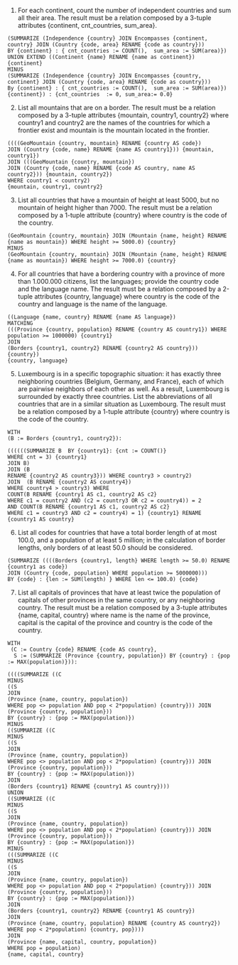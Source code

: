 1. For each continent, count the number of independent countries and sum all their area. The result must be a relation composed by a 3-tuple attributes {continent, cnt_countries, sum_area}.

```rel
(SUMMARIZE (Independence {country} JOIN Encompasses {continent, country} JOIN (Country {code, area} RENAME {code as country})) 
BY {continent} : { cnt_countries := COUNT(),  sum_area := SUM(area)}) 
UNION EXTEND ((Continent {name} RENAME {name as continent}) {continent} 
MINUS  
(SUMMARIZE (Independence {country} JOIN Encompasses {country, continent} JOIN (Country {code, area} RENAME {code as country})) 
By {continent} : { cnt_countries := COUNT(),  sum_area := SUM(area)}) {continent}) : {cnt_countries  := 0, sum_area:= 0.0}
```

2. List all mountains that are on a border. The result must be a relation composed by a 3-tuple attributes {mountain, country1, country2} where country1 and country2 are the names of the countries for which a frontier exist and mountain is the mountain located in the frontier.

```rel
((((GeoMountain {country, mountain} RENAME {country AS code})
JOIN (Country {code, name} RENAME {name AS country1})) {mountain, country1}) 
JOIN (((GeoMountain {country, mountain})
JOIN (Country {code, name} RENAME {code AS country, name AS country2})) {mountain, country2}) 
WHERE country1 < country2)
{mountain, country1, country2}
```

3. List all countries that have a mountain of height at least 5000, but no mountain of height higher than 7000. The result must be a relation composed by a 1-tuple attribute {country} where country is the code of the country.

```rel
(GeoMountain {country, mountain} JOIN (Mountain {name, height} RENAME {name as mountain}) WHERE height >= 5000.0) {country}
MINUS
(GeoMountain {country, mountain} JOIN (Mountain {name, height} RENAME {name as mountain}) WHERE height >= 7000.0) {country}
```

4. For all countries that have a bordering country with a province of more than 1.000.000 citizens, list the languages; provide the country code and the language name. The result must be a relation composed by a 2-tuple attributes {country, language} where country is the code of the country and language is the name of the language.

```rel
((Language {name, country} RENAME {name AS language})
MATCHING
(((Province {country, population} RENAME {country AS country1}) WHERE population >= 1000000) {country1}
JOIN
(Borders {country1, country2} RENAME {country2 AS country})) {country})
{country, language}
```

5. Luxembourg is in a specific topographic situation: it has exactly three neighboring countries (Belgium, Germany, and France), each of which are pairwise neighbors of each other as well. As a result, Luxembourg is surrounded by exactly three countries. List the abbreviations of all countries that are in a similar situation as Luxembourg. The result must be a relation composed by a 1-tuple attribute {country} where country is the code of the country.

```rel
WITH
(B := Borders {country1, country2}):

((((((SUMMARIZE B  BY {country1}: {cnt := COUNT()}
WHERE cnt = 3) {country1}
JOIN B)
JOIN (B
RENAME {country2 AS country3})) WHERE country3 > country2)
JOIN  (B RENAME {country2 AS country4})
WHERE country4 > country3) WHERE
COUNT(B RENAME {country1 AS c1, country2 AS c2}
WHERE c1 = country2 AND (c2 = country3 OR c2 = country4)) = 2
AND COUNT(B RENAME {country1 AS c1, country2 AS c2}
WHERE c1 = country3 AND c2 = country4) = 1) {country1} RENAME {country1 AS country}
```

6. List all codes for countries that have a total border length of at most 100.0, and a population of at least 5 million; in the calculation of border lengths, only borders of at least 50.0 should be considered.

```rel
(SUMMARIZE ((((Borders {country1, length} WHERE length >= 50.0) RENAME {country1 as code})
JOIN (Country {code, population} WHERE population >= 5000000)))
BY {code} : {len := SUM(length) } WHERE len <= 100.0) {code}
```

7. List all capitals of provinces that have at least twice the population of capitals of other provinces in the same country, or any neighboring country. The result must be a relation composed by a 3-tuple attributes {name, capital, country} where name is the name of the province, capital is the capital of the province and country is the code of the country.

```rel
WITH
 (C := Country {code} RENAME {code AS country},
  S := (SUMMARIZE (Province {country, population}) BY {country} : {pop := MAX(population)})):

((((SUMMARIZE ((C
MINUS
((S
JOIN
(Province {name, country, population})
WHERE pop <> population AND pop < 2*population) {country})) JOIN (Province {country, population}))
BY {country} : {pop := MAX(population)})
MINUS
((SUMMARIZE ((C
MINUS
((S
JOIN
(Province {name, country, population})
WHERE pop <> population AND pop < 2*population) {country})) JOIN (Province {country, population}))
BY {country} : {pop := MAX(population)})
JOIN
(Borders {country1} RENAME {country1 AS country})))
UNION
((SUMMARIZE ((C
MINUS
((S
JOIN
(Province {name, country, population})
WHERE pop <> population AND pop < 2*population) {country})) JOIN (Province {country, population}))
BY {country} : {pop := MAX(population)})
MINUS
(((SUMMARIZE ((C
MINUS
((S
JOIN
(Province {name, country, population})
WHERE pop <> population AND pop < 2*population) {country})) JOIN (Province {country, population}))
BY {country} : {pop := MAX(population)})
JOIN
(Borders {country1, country2} RENAME {country1 AS country})
JOIN
(Province {name, country, population} RENAME {country AS country2})
WHERE pop < 2*population) {country, pop})))
JOIN
(Province {name, capital, country, population})
WHERE pop = population)
{name, capital, country}
```